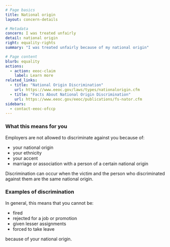 ```yaml
---
# Page basics
title: National origin
layout: concern-details

# Metadata
concern: I was treated unfairly
detail: national origin
right: equality-rights
summary: "I was treated unfairly because of my national origin"

# Page content
blurb: equality
actions:
  - action: eeoc-claim
    label: Learn more
related_links:
  - title: "National Origin Discrimination"
    url: https://www.eeoc.gov/laws/types/nationalorigin.cfm
  - title: "Facts About National Origin Discrimination"
    url: https://www.eeoc.gov/eeoc/publications/fs-nator.cfm
sidebars:
  - contact-eeoc-ofccp
---
```


### What this means for you

Employers are not allowed to discriminate against you because of:

- your national origin
- your ethnicity
- your accent
- marriage or association with a person of a certain national origin

Discrimination can occur when the victim and the person who discriminated against them are the same national origin.

### Examples of discrimination

In general, this means that you cannot be:

- fired
- rejected for a job or promotion
- given lesser assignments
- forced to take leave

because of your national origin.
